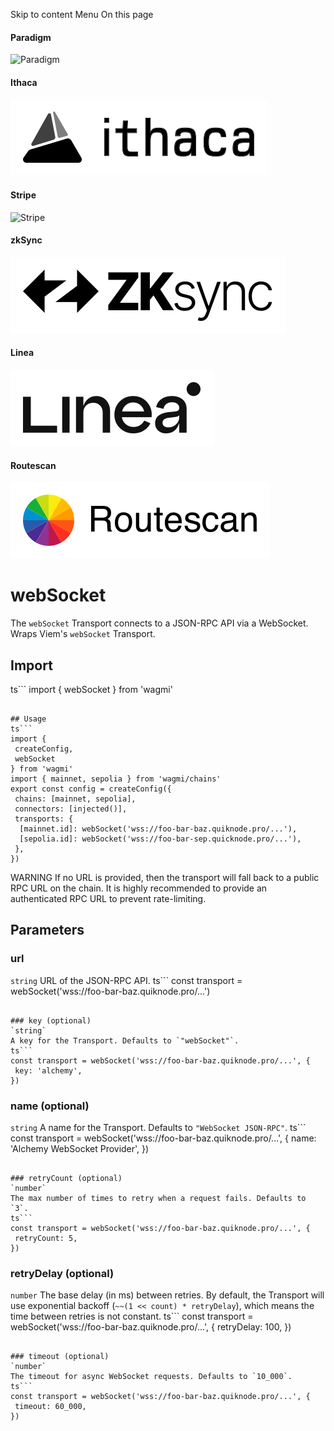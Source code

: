 Skip to content 
Menu
On this page
#### Paradigm
![Paradigm](https://raw.githubusercontent.com/wevm/.github/main/content/sponsors/paradigm-light.svg)
#### Ithaca
![Ithaca](https://raw.githubusercontent.com/wevm/.github/main/content/sponsors/ithaca-light.svg)
#### Stripe
![Stripe](https://raw.githubusercontent.com/wevm/.github/main/content/sponsors/stripe-light.svg)
#### zkSync
![zkSync](https://raw.githubusercontent.com/wevm/.github/main/content/sponsors/zksync-light.svg)
#### Linea
![Linea](https://raw.githubusercontent.com/wevm/.github/main/content/sponsors/linea-light.svg)
#### Routescan
![Routescan](https://raw.githubusercontent.com/wevm/.github/main/content/sponsors/routescan-light.svg)
# webSocket ​
The `webSocket` Transport connects to a JSON-RPC API via a WebSocket. Wraps Viem's `webSocket` Transport.
## Import ​
ts```
import { webSocket } from 'wagmi'
```

## Usage ​
ts```
import {
 createConfig,
 webSocket
} from 'wagmi'
import { mainnet, sepolia } from 'wagmi/chains'
export const config = createConfig({
 chains: [mainnet, sepolia],
 connectors: [injected()],
 transports: {
  [mainnet.id]: webSocket('wss://foo-bar-baz.quiknode.pro/...'), 
  [sepolia.id]: webSocket('wss://foo-bar-sep.quicknode.pro/...'), 
 },
})
```

WARNING
If no URL is provided, then the transport will fall back to a public RPC URL on the chain. It is highly recommended to provide an authenticated RPC URL to prevent rate-limiting.
## Parameters ​
### url ​
`string`
URL of the JSON-RPC API.
ts```
const transport = webSocket('wss://foo-bar-baz.quiknode.pro/...')
```

### key (optional) ​
`string`
A key for the Transport. Defaults to `"webSocket"`.
ts```
const transport = webSocket('wss://foo-bar-baz.quiknode.pro/...', { 
 key: 'alchemy', 
})
```

### name (optional) ​
`string`
A name for the Transport. Defaults to `"WebSocket JSON-RPC"`.
ts```
const transport = webSocket('wss://foo-bar-baz.quiknode.pro/...', { 
 name: 'Alchemy WebSocket Provider', 
})
```

### retryCount (optional) ​
`number`
The max number of times to retry when a request fails. Defaults to `3`.
ts```
const transport = webSocket('wss://foo-bar-baz.quiknode.pro/...', {
 retryCount: 5, 
})
```

### retryDelay (optional) ​
`number`
The base delay (in ms) between retries. By default, the Transport will use exponential backoff (`~~(1 << count) * retryDelay`), which means the time between retries is not constant.
ts```
const transport = webSocket('wss://foo-bar-baz.quiknode.pro/...', {
 retryDelay: 100, 
})
```

### timeout (optional) ​
`number`
The timeout for async WebSocket requests. Defaults to `10_000`.
ts```
const transport = webSocket('wss://foo-bar-baz.quiknode.pro/...', {
 timeout: 60_000, 
})
```

